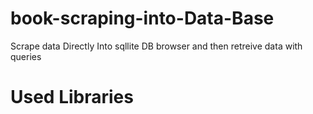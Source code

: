 # book-scraping-into-Data-Base
Scrape data Directly Into sqllite DB browser and then retreive data with queries
# Used Libraries
